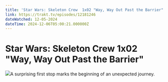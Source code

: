 ```yaml
---
title: 'Star Wars: Skeleton Crew  1x02 "Way, Way Out Past the Barrier"' 
link: https://trakt.tv/episodes/12181246
dateWatched: 12-05-2024
dateTime: 2024-12-06T05:00:21.000000Z
---
```

# Star Wars: Skeleton Crew  1x02 "Way, Way Out Past the Barrier"

![](https://walter-r2.trakt.tv/images/episodes/012/181/246/screenshots/thumb/effb9d80ee.jpg)A surprising first stop marks the beginning of an unexpected journey.